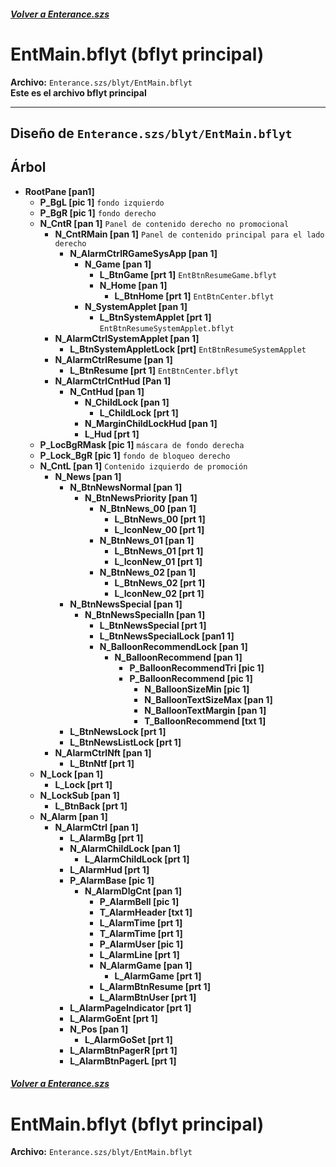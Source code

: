 ##### [Volver a Enterance.szs](index.md)

# EntMain.bflyt (bflyt principal)

**Archivo:** `Enterance.szs/blyt/EntMain.bflyt`<br>
**Este es el archivo bflyt principal**

---

## Diseño de `Enterance.szs/blyt/EntMain.bflyt`

<!-- prettier-ignore -->
## Árbol

-	**RootPane [pan1]**
	-	**P_BgL [pic 1]** `fondo izquierdo`
	-	**P_BgR [pic 1]** `fondo derecho`
	-	**N_CntR [pan 1]** `Panel de contenido derecho no promocional`
		-	**N_CntRMain [pan 1]** `Panel de contenido principal para el lado derecho`
			-	**N_AlarmCtrlRGameSysApp [pan 1]**
				-	**N_Game [pan 1]**
					-	**L_BtnGame [prt 1]** `EntBtnResumeGame.bflyt`
					-	**N_Home [pan 1]**
						-	**L_BtnHome [prt 1]** `EntBtnCenter.bflyt`
				-	**N_SystemApplet [pan 1]**
					-	**L_BtnSystemApplet [prt 1]** `EntBtnResumeSystemApplet.bflyt`
		-	**N_AlarmCtrlSystemApplet [pan 1]**
			-	**L_BtnSystemAppletLock [prt]** `EntBtnResumeSystemApplet`
		-	**N_AlarmCtrlResume [pan 1]**
			-	**L_BtnResume [prt 1]** `EntBtnCenter.bflyt`
		-	**N_AlarmCtrlCntHud [Pan 1]**
			-	**N_CntHud [pan 1]**
				-	**N_ChildLock [pan 1]**
					-	**L_ChildLock [prt 1]**
				-	**N_MarginChildLockHud [pan 1]**
				-	**L_Hud [prt 1]**
	-	**P_LocBgRMask [pic 1]** `máscara de fondo derecha`
	-	**P_Lock_BgR [pic 1]** `fondo de bloqueo derecho`
	-	**N_CntL [pan 1]** `Contenido izquierdo de promoción`
		-	**N_News [pan 1]**
			-	**N_BtnNewsNormal [pan 1]**
				-	**N_BtnNewsPriority [pan 1]**
					-	**N_BtnNews_00 [pan 1]**
						-	**L_BtnNews_00 [prt 1]**
						-	**L_IconNew_00 [prt 1]**
					-	**N_BtnNews_01 [pan 1]**
						-	**L_BtnNews_01 [prt 1]**
						-	**L_IconNew_01 [prt 1]**
					-	**N_BtnNews_02 [pan 1]**
						-	**L_BtnNews_02 [prt 1]**
						-	**L_IconNew_02 [prt 1]**
			-	**N_BtnNewsSpecial [pan 1]**
				-	**N_BtnNewsSpecialIn [pan 1]**
					-	**L_BtnNewsSpecial [prt 1]**
					-	**L_BtnNewsSpecialLock [pan1 1]**
					-	**N_BalloonRecommendLock [pan 1]**
						-	**N_BalloonRecommend [pan 1]**
							-	**P_BalloonRecommendTri [pic 1]**
							-	**P_BalloonRecommend [pic 1]**
								-	**N_BalloonSizeMin [pic 1]**
								-	**N_BalloonTextSizeMax [pan 1]**
								-	**N_BalloonTextMargin [pan 1]**
								-	**T_BalloonRecommend [txt 1]**
			-	**L_BtnNewsLock [prt 1]**
			-	**L_BtnNewsListLock [prt 1]**
		-	**N_AlarmCtrlNft [pan 1]**
			-	**L_BtnNtf [prt 1]**
	-	**N_Lock [pan 1]**
		-	**L_Lock [prt 1]**
	-	**N_LockSub [pan 1]**
		-	**L_BtnBack [prt 1]**
	-	**N_Alarm [pan 1]**
		-	**N_AlarmCtrl [pan 1]**
			-	**L_AlarmBg [prt 1]**
			-	**N_AlarmChildLock [pan 1]**
				-	**L_AlarmChildLock [prt 1]**
			-	**L_AlarmHud [prt 1]**
			-	**P_AlarmBase [pic 1]**
				-	**N_AlarmDlgCnt [pan 1]**
					-	**P_AlarmBell [pic 1]**
					-	**T_AlarmHeader [txt 1]**
					-	**L_AlarmTime [prt 1]**
					-	**T_AlarmTime [prt 1]**
					-	**P_AlarmUser [pic 1]**
					-	**L_AlarmLine [prt 1]**
					-	**N_AlarmGame [pan 1]**
						-	**L_AlarmGame [prt 1]**
					-	**L_AlarmBtnResume [prt 1]**
					-	**L_AlarmBtnUser [prt 1]**
			-	**L_AlarmPageIndicator [prt 1]**
			-	**L_AlarmGoEnt [prt 1]**
			-	**N_Pos [pan 1]**
				-	**L_AlarmGoSet [prt 1]**
			-	**L_AlarmBtnPagerR [prt 1]**
			-	**L_AlarmBtnPagerL [prt 1]**
			
##### [Volver a Enterance.szs](index.md)

# EntMain.bflyt (bflyt principal)

**Archivo:** `Enterance.szs/blyt/EntMain.bflyt`<br>
